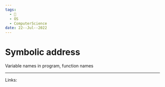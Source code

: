 ```yaml
---
tags:
  - 🌱
  - OS
  - ComputerScience 
date: 22--Jul--2022
---
```


# Symbolic address

Variable names in program, function names

---
Links: 